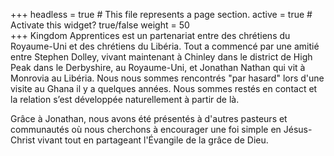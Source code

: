 +++
headless = true  # This file represents a page section.
active = true  # Activate this widget? true/false
weight = 50  
+++
Kingdom Apprentices est un partenariat entre des chrétiens du Royaume-Uni et des chrétiens du Libéria. Tout a commencé par une amitié entre Stephen Dolley, vivant maintenant à Chinley dans le district de High Peak dans le Derbyshire, au Royaume-Uni, et Jonathan Nathan qui vit à Monrovia au Libéria. Nous nous sommes rencontrés "par hasard" lors d'une visite au Ghana il y a quelques années. Nous sommes restés en contact et la relation s’est développée naturellement à partir de là.

 

Grâce à Jonathan, nous avons été présentés à d'autres pasteurs et communautés où nous cherchons à encourager une foi simple en Jésus-Christ vivant tout en partageant l'Évangile de la grâce de Dieu.
